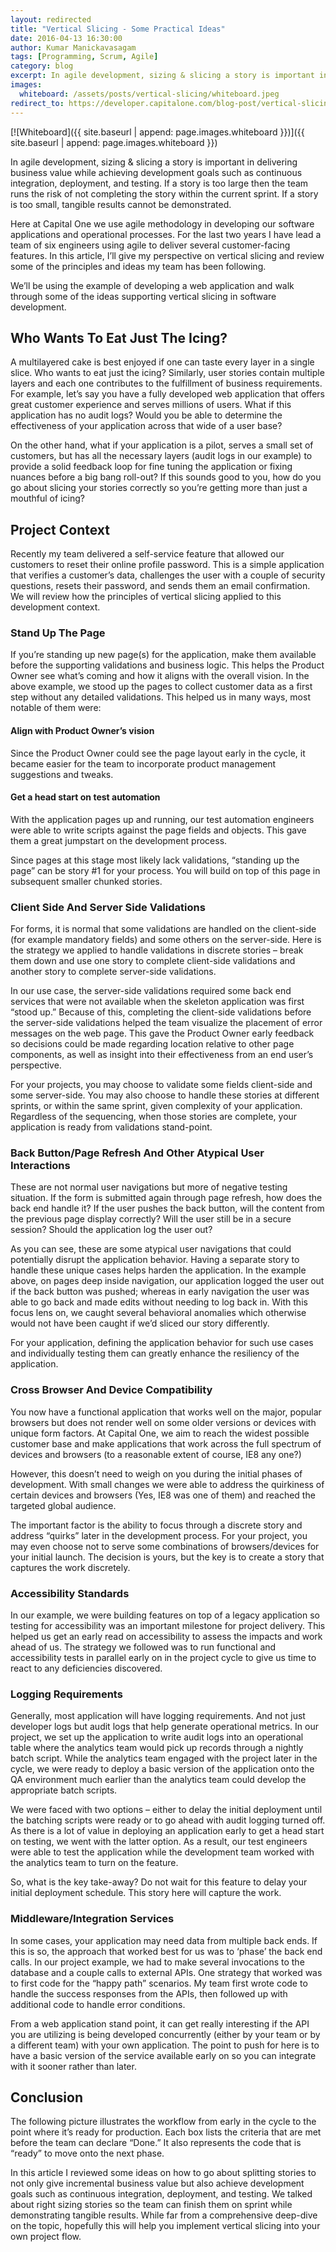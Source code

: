 ```yaml
---
layout: redirected
title: "Vertical Slicing - Some Practical Ideas"
date: 2016-04-13 16:30:00
author: Kumar Manickavasagam
tags: [Programming, Scrum, Agile]
category: blog
excerpt: In agile development, sizing & slicing a story is important in delivering business value while achieving development goals such as continuous integration, deployment, and testing. If a story is too large then the team runs the risk of not completing the story within the current sprint. If a story is too small, tangible results cannot be demonstrated.
images:
  whiteboard: /assets/posts/vertical-slicing/whiteboard.jpeg
redirect_to: https://developer.capitalone.com/blog-post/vertical-slicing-some-practical-ideas/?io=true
---
```


[![Whiteboard]({{ site.baseurl | append: page.images.whiteboard }})]({{ site.baseurl | append: page.images.whiteboard }})

In agile development, sizing & slicing a story is important in delivering business value while achieving development goals such as continuous integration, deployment, and testing. If a story is too large then the team runs the risk of not completing the story within the current sprint. If a story is too small, tangible results cannot be demonstrated.

<!--more-->

Here at Capital One we use agile methodology in developing our software applications and operational processes. For the last two years I have lead a team of six engineers using agile to deliver several customer-facing features. In this article, I’ll give my perspective on vertical slicing and review some of the principles and ideas my team has been following.

We’ll be using the example of developing a web application and walk through some of the ideas supporting vertical slicing in software development.

## Who Wants To Eat Just The Icing?

A multilayered cake is best enjoyed if one can taste every layer in a single slice. Who wants to eat just the icing? Similarly, user stories contain multiple layers and each one contributes to the fulfillment of business requirements. For example, let’s say you have a fully developed web application that offers great customer experience and serves millions of users. What if this application has no audit logs? Would you be able to determine the effectiveness of your application across that wide of a user base?

On the other hand, what if your application is a pilot, serves a small set of customers, but has all the necessary layers (audit logs in our example) to provide a solid feedback loop for fine tuning the application or fixing nuances before a big bang roll-out? If this sounds good to you, how do you go about slicing your stories correctly so you’re getting more than just a mouthful of icing?

## Project Context

Recently my team delivered a self-service feature that allowed our customers to reset their online profile password. This is a simple application that verifies a customer’s data, challenges the user with a couple of security questions, resets their password, and sends them an email confirmation. We will review how the principles of vertical slicing applied to this development context.

### Stand Up The Page

If you’re standing up new page(s) for the application, make them available before the supporting validations and business logic. This helps the Product Owner see what’s coming and how it aligns with the overall vision. In the above example, we stood up the pages to collect customer data as a first step without any detailed validations. This helped us in many ways, most notable of them were:

#### Align with Product Owner’s vision

Since the Product Owner could see the page layout early in the cycle, it became easier for the team to incorporate product management suggestions and tweaks.

#### Get a head start on test automation

With the application pages up and running, our test automation engineers were able to write scripts against the page fields and objects. This gave them a great jumpstart on the development process.

Since pages at this stage most likely lack validations, “standing up the page” can be story #1 for your process. You will build on top of this page in subsequent smaller chunked stories.

### Client Side And Server Side Validations

For forms, it is normal that some validations are handled on the client-side (for example mandatory fields) and some others on the server-side. Here is the strategy we applied to handle validations in discrete stories – break them down and use one story to complete client-side validations and another story to complete server-side validations.

In our use case, the server-side validations required some back end services that were not available when the skeleton application was first “stood up.” Because of this, completing the client-side validations before the server-side validations helped the team visualize the placement of error messages on the web page. This gave the Product Owner early feedback so decisions could be made regarding location relative to other page components, as well as insight into their effectiveness from an end user’s perspective.

For your projects, you may choose to validate some fields client-side and some server-side. You may also choose to handle these stories at different sprints, or within the same sprint, given complexity of your application. Regardless of the sequencing, when those stories are complete, your application is ready from validations stand-point.

### Back Button/Page Refresh And Other Atypical User Interactions

These are not normal user navigations but more of negative testing situation. If the form is submitted again through page refresh, how does the back end handle it? If the user pushes the back button, will the content from the previous page display correctly? Will the user still be in a secure session? Should the application log the user out?

As you can see, these are some atypical user navigations that could potentially disrupt the application behavior. Having a separate story to handle these unique cases helps harden the application. In the example above, on pages deep inside navigation, our application logged the user out if the back button was pushed; whereas in early navigation the user was able to go back and made edits without needing to log back in. With this focus lens on, we caught several behavioral anomalies which otherwise would not have been caught if we’d sliced our story differently.

For your application, defining the application behavior for such use cases and individually testing them can greatly enhance the resiliency of the application.

### Cross Browser And Device Compatibility

You now have a functional application that works well on the major, popular browsers but does not render well on some older versions or devices with unique form factors. At Capital One, we aim to reach the widest possible customer base and make applications that work across the full spectrum of devices and browsers (to a reasonable extent of course, IE8 any one?)

However, this doesn’t need to weigh on you during the initial phases of development. With small changes we were able to address the quirkiness of certain devices and browsers (Yes, IE8 was one of them) and reached the targeted global audience.

The important factor is the ability to focus through a discrete story and address “quirks” later in the development process. For your project, you may even choose not to serve some combinations of browsers/devices for your initial launch. The decision is yours, but the key is to create a story that captures the work discretely.

### Accessibility Standards

In our example, we were building features on top of a legacy application so testing for accessibility was an important milestone for project delivery. This helped us get an early read on accessibility to assess the impacts and work ahead of us. The strategy we followed was to run functional and accessibility tests in parallel early on in the project cycle to give us time to react to any deficiencies discovered.

### Logging Requirements

Generally, most application will have logging requirements. And not just developer logs but audit logs that help generate operational metrics. In our project, we set up the application to write audit logs into an operational table where the analytics team would pick up records through a nightly batch script. While the analytics team engaged with the project later in the cycle, we were ready to deploy a basic version of the application onto the QA environment much earlier than the analytics team could develop the appropriate batch scripts.

We were faced with two options – either to delay the initial deployment until the batching scripts were ready or to go ahead with audit logging turned off. As there is a lot of value in deploying an application early to get a head start on testing, we went with the latter option. As a result, our test engineers were able to test the application while the development team worked with the analytics team to turn on the feature.

So, what is the key take-away? Do not wait for this feature to delay your initial deployment schedule. This story here will capture the work.

### Middleware/Integration Services

In some cases, your application may need data from multiple back ends. If this is so, the approach that worked best for us was to ‘phase’ the back end calls. In our project example, we had to make several invocations to the database and a couple calls to external APIs. One strategy that worked was to first code for the “happy path” scenarios. My team first wrote code to handle the success responses from the APIs, then followed up with additional code to handle error conditions.

From a web application stand point, it can get really interesting if the API you are utilizing is being developed concurrently (either by your team or by a different team) with your own application. The point to push for here is to have a basic version of the service available early on so you can integrate with it sooner rather than later.

## Conclusion

The following picture illustrates the workflow from early in the cycle to the point where it’s ready for production. Each box lists the criteria that are met before the team can declare “Done.” It also represents the code that is “ready” to move onto the next phase.

In this article I reviewed some ideas on how to go about splitting stories to not only give incremental business value but also achieve development goals such as continuous integration, deployment, and testing. We talked about right sizing stories so the team can finish them on sprint while demonstrating tangible results. While far from a comprehensive deep-dive on the topic, hopefully this will help you implement vertical slicing into your own project flow.
